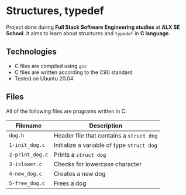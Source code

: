 # Structures, typedef
Project done during **Full Stack Software Engineering studies** at **ALX SE School**. It aims to learn about structures and `typedef` in **C language**.

## Technologies
* C files are compiled using `gcc`
* C files are written according to the C90 standard
* Tested on Ubuntu 20.04

## Files
All of the following files are programs written in C:

| Filename | Description |
| -------- | ----------- |
| `dog.h` | Header file that contains a `struct dog` |
| `1-init_dog.c` | Initialize a variable of type `struct dog` |
| `2-print_dog.c` | Prints a `struct dog` |
| `3-islower.c` | Checks for lowercase character |
| `4-new_dog.c` | Creates a new dog |
| `5-free_dog.c` | Frees a dog |

